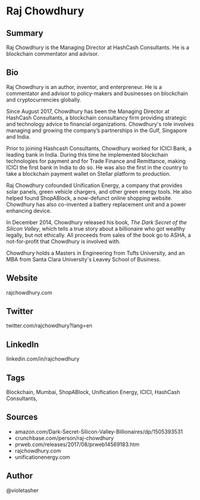 # Raj Chowdhury

## Summary

Raj Chowdhury is the Managing Director at HashCash Consultants. He is a blockchain commentator and advisor.

## Bio
Raj Chowdhury is an author, inventor, and enterpreneur. He is a commentator and advisor to policy-makers and businesses on blockchain and cryptocurrencies globally.

Since August 2017, Chowdhury has been the Managing Director at HashCash Consultants, a blockchain consultancy firm providing strategic and technology advice to financial organizations. Chowdhury's role involves managing and growing the company’s partnerships in the Gulf, Singapore and India.

Prior to joining Hashcash Consultants, Chowdhury worked for ICICI Bank, a leading bank in India. During this time he implemented blockchain technologies for payment and for Trade Finance and Remittance, making ICICI the first bank in India to do so. He was also the first in the country to take a blockchain payment wallet on Stellar platform to production.

Raj Chowdhury cofounded Unification Energy, a company that provides solar panels, green vehicle chargers, and other green energy tools. He also helped found ShopABlock, a now-defunct online shopping website. Chowdhury has also co-invented a battery replacement unit and a power enhancing device.

In December 2014, Chowdhury released his book, *The Dark Secret of the Silicon Valley*, which tells a true story about a billionaire who got wealthy legally, but not ethically. All proceeds from sales of the book go to ASHA, a not-for-profit that Chowdhury is involved with.

Chowdhury holds a Masters in Engineering from Tufts University, and an MBA from Santa Clara University's Leavey School of Business.

## Website
rajchowdhury.com

## Twitter
twitter.com/rajchowdhury?lang=en

## LinkedIn
linkedin.com/in/rajchowdhury

## Tags
Blockchain, Mumbai, ShopABlock, Unification Energy, ICICI, HashCash Consultants,

## Sources
- amazon.com/Dark-Secret-Silicon-Valley-Billionaires/dp/1505393531
- crunchbase.com/person/raj-chowdhury
- prweb.com/releases/2017/08/prweb14569183.htm
- rajchowdhury.com
- unificationenergy.com

## Author
@violetasher
